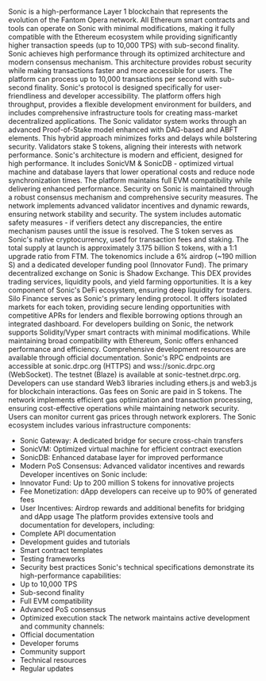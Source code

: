 ﻿Sonic is a high-performance Layer 1 blockchain that represents the evolution of the Fantom Opera network. All Ethereum smart contracts and tools can operate on Sonic with minimal modifications, making it fully compatible with the Ethereum ecosystem while providing significantly higher transaction speeds (up to 10,000 TPS) with sub-second finality.
Sonic achieves high performance through its optimized architecture and modern consensus mechanism. This architecture provides robust security while making transactions faster and more accessible for users. The platform can process up to 10,000 transactions per second with sub-second finality.
Sonic's protocol is designed specifically for user-friendliness and developer accessibility. The platform offers high throughput, provides a flexible development environment for builders, and includes comprehensive infrastructure tools for creating mass-market decentralized applications.
The Sonic validator system works through an advanced Proof-of-Stake model enhanced with DAG-based and ABFT elements. This hybrid approach minimizes forks and delays while bolstering security. Validators stake S tokens, aligning their interests with network performance.
Sonic's architecture is modern and efficient, designed for high performance. It includes SonicVM & SonicDB - optimized virtual machine and database layers that lower operational costs and reduce node synchronization times. The platform maintains full EVM compatibility while delivering enhanced performance.
Security on Sonic is maintained through a robust consensus mechanism and comprehensive security measures. The network implements advanced validator incentives and dynamic rewards, ensuring network stability and security. The system includes automatic safety measures - if verifiers detect any discrepancies, the entire mechanism pauses until the issue is resolved.
The S token serves as Sonic's native cryptocurrency, used for transaction fees and staking. The total supply at launch is approximately 3.175 billion S tokens, with a 1:1 upgrade ratio from FTM. The tokenomics include a 6% airdrop (~190 million S) and a dedicated developer funding pool (Innovator Fund).
The primary decentralized exchange on Sonic is Shadow Exchange. This DEX provides trading services, liquidity pools, and yield farming opportunities. It is a key component of Sonic's DeFi ecosystem, ensuring deep liquidity for traders.
Silo Finance serves as Sonic's primary lending protocol. It offers isolated markets for each token, providing secure lending opportunities with competitive APRs for lenders and flexible borrowing options through an integrated dashboard.
For developers building on Sonic, the network supports Solidity/Vyper smart contracts with minimal modifications. While maintaining broad compatibility with Ethereum, Sonic offers enhanced performance and efficiency. Comprehensive development resources are available through official documentation.
Sonic's RPC endpoints are accessible at sonic.drpc.org (HTTPS) and wss://sonic.drpc.org (WebSocket). The testnet (Blaze) is available at sonic-testnet.drpc.org. Developers can use standard Web3 libraries including ethers.js and web3.js for blockchain interactions.
Gas fees on Sonic are paid in S tokens. The network implements efficient gas optimization and transaction processing, ensuring cost-effective operations while maintaining network security. Users can monitor current gas prices through network explorers.
The Sonic ecosystem includes various infrastructure components:
- Sonic Gateway: A dedicated bridge for secure cross-chain transfers
- SonicVM: Optimized virtual machine for efficient contract execution
- SonicDB: Enhanced database layer for improved performance
- Modern PoS Consensus: Advanced validator incentives and rewards
Developer incentives on Sonic include:
- Innovator Fund: Up to 200 million S tokens for innovative projects
- Fee Monetization: dApp developers can receive up to 90% of generated fees
- User Incentives: Airdrop rewards and additional benefits for bridging and dApp usage
The platform provides extensive tools and documentation for developers, including:
- Complete API documentation
- Development guides and tutorials
- Smart contract templates
- Testing frameworks
- Security best practices
Sonic's technical specifications demonstrate its high-performance capabilities:
- Up to 10,000 TPS
- Sub-second finality
- Full EVM compatibility
- Advanced PoS consensus
- Optimized execution stack
The network maintains active development and community channels:
- Official documentation
- Developer forums
- Community support
- Technical resources
- Regular updates